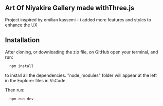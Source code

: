 ##  Art Of Niyakire Gallery made withThree.js

Project inspired by emilian kassemi - i added more features and styles to enhance the UX 

## Installation

After cloning, or downloading the zip file, on GitHub open your terminal, and run:

```bash
  npm install
```

to install all the dependencies.
"node_modules" folder will appear at the left in the Explorer files in VsCode.

Then run:

```bash
  npm run dev
```

